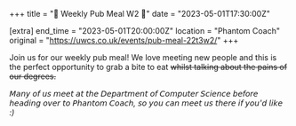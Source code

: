 +++
title = "🍛 Weekly Pub Meal W2 🍛"
date = "2023-05-01T17:30:00Z"

[extra]
end_time = "2023-05-01T20:00:00Z"
location = "Phantom Coach"
original = "https://uwcs.co.uk/events/pub-meal-22t3w2/"
+++

Join us for our weekly pub meal! We love meeting new people and this is the perfect opportunity to grab a bite to eat ~~whilst talking about the pains of our degrees.~~

*𝘔𝘢𝘯𝘺 𝘰𝘧 𝘶𝘴 𝘮𝘦𝘦𝘵 𝘢𝘵 𝘵𝘩𝘦 𝘋𝘦𝘱𝘢𝘳𝘵𝘮𝘦𝘯𝘵 𝘰𝘧 𝘊𝘰𝘮𝘱𝘶𝘵𝘦𝘳 𝘚𝘤𝘪𝘦𝘯𝘤𝘦 𝘣𝘦𝘧𝘰𝘳𝘦 𝘩𝘦𝘢𝘥𝘪𝘯𝘨 𝘰𝘷𝘦𝘳 𝘵𝘰 𝘗𝘩𝘢𝘯𝘵𝘰𝘮 𝘊𝘰𝘢𝘤𝘩, 𝘴𝘰 𝘺𝘰𝘶 𝘤𝘢𝘯 𝘮𝘦𝘦𝘵 𝘶𝘴 𝘵𝘩𝘦𝘳𝘦 𝘪𝘧 𝘺𝘰𝘶'𝘥 𝘭𝘪𝘬𝘦 :)*
